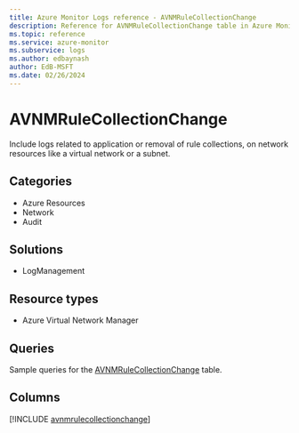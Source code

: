```yaml
---
title: Azure Monitor Logs reference - AVNMRuleCollectionChange
description: Reference for AVNMRuleCollectionChange table in Azure Monitor Logs.
ms.topic: reference
ms.service: azure-monitor
ms.subservice: logs
ms.author: edbaynash
author: EdB-MSFT
ms.date: 02/26/2024
---
```


# AVNMRuleCollectionChange

Include logs related to application or removal of rule collections, on network resources like a virtual network or a subnet.


## Categories

- Azure Resources
- Network
- Audit

## Solutions

- LogManagement

## Resource types

- Azure Virtual Network Manager

## Queries

 Sample queries for the [AVNMRuleCollectionChange](../queries/avnmrulecollectionchange.md) table.


## Columns
  
[!INCLUDE [avnmrulecollectionchange](.././tables/includes/avnmrulecollectionchange-include.md)]
